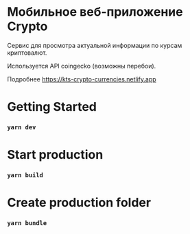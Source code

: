 # Мобильное веб-приложение Crypto

Сервис для просмотра актуальной информации по курсам криптовалют.

Используется API coingecko (возможны перебои).

Подробнее https://kts-crypto-currencies.netlify.app

# Getting Started

### `yarn dev`

# Start production

### `yarn build`

# Create production folder

### `yarn bundle`
